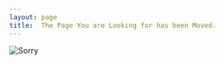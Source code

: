 ```yaml
---
layout: page
title:  The Page You are Looking for has been Moved. 
---
```

![Sorry](https://indiasharesinvestment.com/assets/images/404.png "Not Found")

